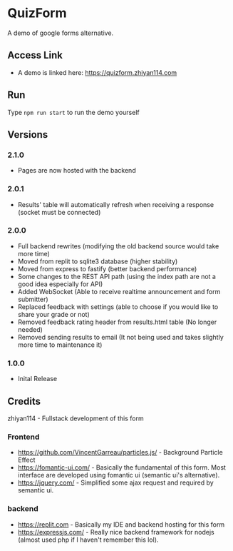 # QuizForm
A demo of google forms alternative.
## Access Link
* A demo is linked here: https://quizform.zhiyan114.com

## Run
Type `npm run start` to run the demo yourself

## Versions

### 2.1.0
* Pages are now hosted with the backend

### 2.0.1
* Results' table will automatically refresh when receiving a response (socket must be connected)

### 2.0.0
* Full backend rewrites (modifying the old backend source would take more time)
* Moved from replit to sqlite3 database (higher stability)
* Moved from express to fastify (better backend performance)
* Some changes to the REST API path (using the index path are not a good idea especially for API)
* Added WebSocket (Able to receive realtime announcement and form submitter)
* Replaced feedback with settings (able to choose if you would like to share your grade or not)
* Removed feedback rating header from results.html table (No longer needed)
* Removed sending results to email (It not being used and takes slightly more time to maintenance it)

### 1.0.0
* Inital Release

## Credits
zhiyan114 - Fullstack development of this form
### Frontend
* https://github.com/VincentGarreau/particles.js/ - Background Particle Effect
* https://fomantic-ui.com/ - Basically the fundamental of this form. Most interface are developed using fomantic ui (semantic ui's alternative).
* https://jquery.com/ - Simplified some ajax request and required by semantic ui.
### backend
* https://replit.com - Basically my IDE and backend hosting for this form
* https://expressjs.com/ - Really nice backend framework for nodejs (almost used php if I haven't remember this lol).
